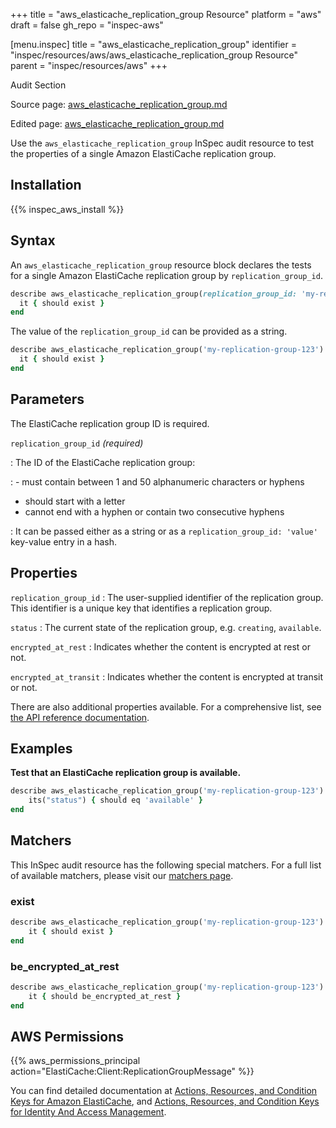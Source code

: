 +++
title = "aws_elasticache_replication_group Resource"
platform = "aws"
draft = false
gh_repo = "inspec-aws"

[menu.inspec]
title = "aws_elasticache_replication_group"
identifier = "inspec/resources/aws/aws_elasticache_replication_group Resource"
parent = "inspec/resources/aws"
+++

<div class="admonition-note">
<p class="admonition-note-title">Audit Section</p>
<div class="admonition-note-text">
<p>Source page: <a href="https://github.com/inspec/inspec-aws/blob/main/docs/resources/aws_elasticache_replication_group.md">aws_elasticache_replication_group.md</a></p>
<p>Edited page: <a href="https://github.com/ianmadd/inspec-aws/blob/im/hugo/docs-chef-io/content/inspec/resources/aws_elasticache_replication_group.md">aws_elasticache_replication_group.md</a></p>
</div>
</div>



Use the `aws_elasticache_replication_group` InSpec audit resource to test the properties of a single Amazon ElastiCache replication group.

## Installation

{{% inspec_aws_install %}}

## Syntax

An `aws_elasticache_replication_group` resource block declares the tests for a single Amazon ElastiCache replication group by `replication_group_id`.

```ruby
describe aws_elasticache_replication_group(replication_group_id: 'my-replication-group-123') do
  it { should exist }
end
```

The value of the `replication_group_id` can be provided as a string.  

```ruby
describe aws_elasticache_replication_group('my-replication-group-123') do
  it { should exist }
end
```

## Parameters

The ElastiCache replication group ID is required.

`replication_group_id` _(required)_

: The ID of the ElastiCache replication group:

:  - must contain between 1 and 50 alphanumeric characters or hyphens 
   - should start with a letter 
   - cannot end with a hyphen or contain two consecutive hyphens

: It can be passed either as a string or as a `replication_group_id: 'value'` key-value entry in a hash.

## Properties

`replication_group_id`
: The user-supplied identifier of the replication group. This identifier is a unique key that identifies a replication group.

`status`
: The current state of the replication group, e.g. `creating`, `available`.

`encrypted_at_rest`
: Indicates whether the content is encrypted at rest or not.

`encrypted_at_transit`
: Indicates whether the content is encrypted at transit or not.


There are also additional properties available. For a comprehensive list, see [the API reference documentation](https://docs.aws.amazon.com/sdk-for-ruby/v3/api/Aws/ElastiCache/Types/ReplicationGroup.html).

## Examples

**Test that an ElastiCache replication group is available.**

```ruby
describe aws_elasticache_replication_group('my-replication-group-123') do
    its("status") { should eq 'available' }
end
```

## Matchers

This InSpec audit resource has the following special matchers. For a full list of available matchers, please visit our [matchers page](https://www.inspec.io/docs/reference/matchers/).

### exist

```ruby
describe aws_elasticache_replication_group('my-replication-group-123') do
    it { should exist }
end
```

### be_encrypted_at_rest

```ruby
describe aws_elasticache_replication_group('my-replication-group-123') do
    it { should be_encrypted_at_rest }
end
```

## AWS Permissions

{{% aws_permissions_principal action="ElastiCache:Client:ReplicationGroupMessage" %}}

You can find detailed documentation at [Actions, Resources, and Condition Keys for Amazon ElastiCache](https://docs.aws.amazon.com/IAM/latest/UserGuide/list_amazonelasticache.html), and [Actions, Resources, and Condition Keys for Identity And Access Management](https://docs.aws.amazon.com/IAM/latest/UserGuide/list_identityandaccessmanagement.html).